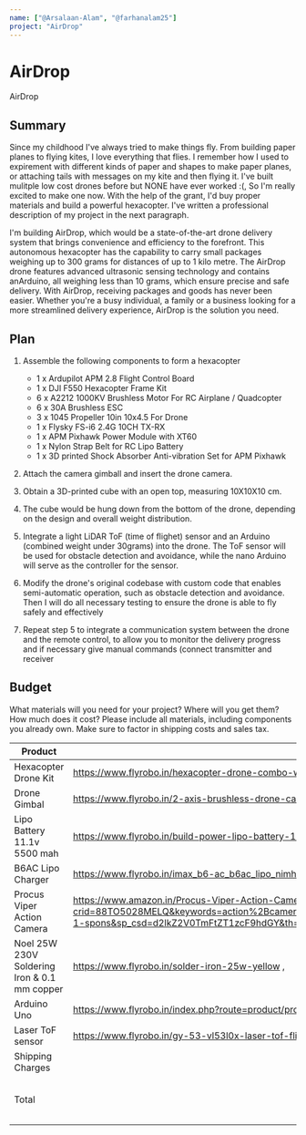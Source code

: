 ```yaml
---
name: ["@Arsalaan-Alam", "@farhanalam25"]
project: "AirDrop"
---
```


# AirDrop
AirDrop

## Summary
Since my childhood I've always tried to make things fly. From building paper planes to flying kites, I love everything that flies. I remember how I used to expirement with different kinds of paper and shapes to make paper planes, or attaching tails with messages on my kite and then flying it. I've built mulitple low cost drones before but NONE have ever worked :(, So I'm really excited to make one now. With the help of the grant, I'd buy proper materials and build a powerful hexacopter. I've written a professional description of my project in the next paragraph. 


I'm building AirDrop, which would be a state-of-the-art drone delivery system that brings convenience and efficiency to the forefront. This autonomous hexacopter has the capability to carry small packages weighing up to 300 grams for distances of up to 1 kilo metre. The AirDrop drone features advanced ultrasonic sensing technology and contains anArduino, all weighing less than 10 grams, which ensure precise and safe delivery. With AirDrop, receiving packages and goods has never been easier. Whether you're a busy individual, a family or a business looking for a more streamlined delivery experience, AirDrop is the solution you need.

## Plan

1. Assemble the following components to form a hexacopter 

   - 1 x Ardupilot APM 2.8 Flight Control Board
   - 1 x DJI F550 Hexacopter Frame Kit
   - 6 x A2212 1000KV Brushless Motor For RC Airplane / Quadcopter
   - 6 x 30A Brushless ESC
   - 3 x 1045 Propeller 10in 10x4.5 For Drone
   - 1 x Flysky FS-i6 2.4G 10CH TX-RX
   - 1 x APM Pixhawk Power Module with XT60
   - 1 x Nylon Strap Belt for RC Lipo Battery
   - 1 x 3D printed Shock Absorber Anti-vibration Set for APM Pixhawk

   
2. Attach the camera gimball and insert the drone camera.
3. Obtain a 3D-printed cube with an open top, measuring 10X10X10 cm. 
4. The cube would be hung down from the bottom of the drone, depending on the design and overall weight distribution.
5. Integrate a light LiDAR ToF (time of flighet) sensor  and an Arduino (combined weight under 30grams) into the drone. The ToF sensor will be used for obstacle detection and avoidance, while the nano Arduino will serve as the controller for the sensor.
6. Modify the drone's original codebase with custom code that enables semi-automatic operation, such as obstacle detection and avoidance. Then I will do all necessary testing to ensure the drone is able to fly safely and effectively
7. Repeat step 5 to integrate a communication system between the drone and the remote control, to allow you to monitor the delivery progress and if necessary give manual commands (connect transmitter and receiver

## Budget

What materials will you need for your project? Where will you get them? How much does it cost? Please include all materials, including components you already own. Make sure to factor in shipping costs and sales tax.

| Product         | Supplier/Link                         | Cost   |
| --------------- | ------------------------------------- | ------ |
| Hexacopter Drone Kit | https://www.flyrobo.in/hexacopter-drone-combo-with-apm | Rs 21,000 |
| Drone Gimbal  | https://www.flyrobo.in/2-axis-brushless-drone-camera-gimbal-with-controller| Rs 4200 |
| Lipo Battery 11.1v 5500 mah | https://www.flyrobo.in/build-power-lipo-battery-11.1v-5500mah-3s-30c | Rs 4000 |
| B6AC Lipo Charger |https://www.flyrobo.in/imax_b6-ac_b6ac_lipo_nimh_3s_rc | Rs 2800 |
|Procus Viper Action Camera| https://www.amazon.in/Procus-Viper-Action-Camera-Waterproof/dp/B07X25MNXF/ref=sr_1_1_sspa?crid=88TO5028MELQ&keywords=action%2Bcamera%2Bfor%2Bdrone&qid=1673522451&sprefix=action%2Bcamera%2Bfor%2Bdrone%2Caps%2C270&sr=8-1-spons&sp_csd=d2lkZ2V0TmFtZT1zcF9hdGY&th=1 | Rs 5200|
| Noel 25W 230V Soldering Iron & 0.1 mm copper |https://www.flyrobo.in/solder-iron-25w-yellow ,| Rs 300 |
| Arduino Uno | https://www.flyrobo.in/index.php?route=product/product&product_id=3 | Rs 711|
| Laser ToF sensor | https://www.flyrobo.in/gy-53-vl53l0x-laser-tof-flight-time-ranging-sensor-module | Rs 800 |
| Shipping Charges |          | Rs 800 |
| Total |           | Rs 4000 or $493 |
